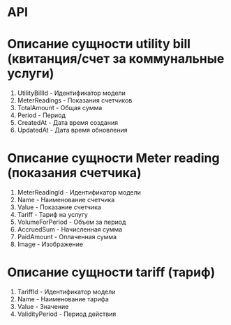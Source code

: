 # API

# Описание сущности utility bill (квитанция/счет за коммунальные услуги)
1. UtilityBillId - Идентификатор модели
2. MeterReadings - Показания счетчиков
3. TotalAmount - Общая сумма
4. Period - Период
5. CreatedAt - Дата время создания
6. UpdatedAt - Дата время обновления

# Описание сущности Meter reading (показания счетчика)
1. MeterReadingId - Идентификатор модели
2. Name - Наименование счетчика 
3. Value - Показание счетчика
4. Tariff - Тариф на услугу
5. VolumeForPeriod - Объем за период
6. AccruedSum - Начисленная сумма
7. PaidAmount - Оплаченная сумма
8. Image - Изображение

# Описание сущности tariff (тариф)
1. TariffId - Идентификатор модели
2. Name - Наименование тарифа
3. Value - Значение
4. ValidityPeriod - Период действия 